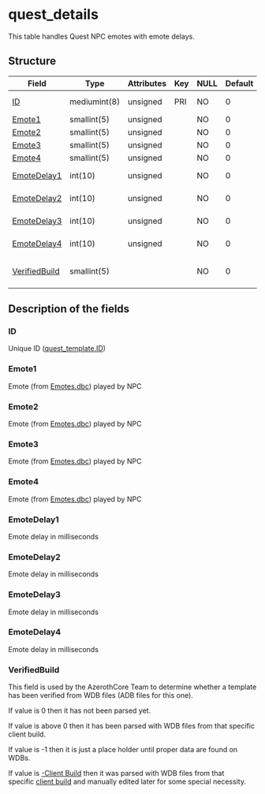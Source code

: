 # quest\_details

This table handles Quest NPC emotes with emote delays.

## Structure 

| Field                           | Type         | Attributes | Key | NULL | Default | Comment                                                |
|---------------------------------|--------------|------------|-----|------|---------|--------------------------------------------------------|
| [ID](#id)                       | mediumint(8) | unsigned   | PRI | NO   | 0       | Unique ID ([quest\_template.ID](quest_template.md#id)) |
| [Emote1](#emote1)               | smallint(5)  | unsigned   |     | NO   | 0       | Quest NPC [Emote](../../dbc/Emotes.md)                 |
| [Emote2](#emote2)               | smallint(5)  | unsigned   |     | NO   | 0       | Quest NPC [Emote](../../dbc/Emotes.md)                 |
| [Emote3](#emote3)               | smallint(5)  | unsigned   |     | NO   | 0       | Quest NPC [Emote](../../dbc/Emotes.md)                 |
| [Emote4](#emote4)               | smallint(5)  | unsigned   |     | NO   | 0       | Quest NPC [Emote](../../dbc/Emotes.md)                 |
| [EmoteDelay1](#emotedelay1)     | int(10)      | unsigned   |     | NO   | 0       | Emote delay in milliseconds                            |
| [EmoteDelay2](#emotedelay2)     | int(10)      | unsigned   |     | NO   | 0       | Emote delay in milliseconds                            |
| [EmoteDelay3](#emotedelay3)     | int(10)      | unsigned   |     | NO   | 0       | Emote delay in milliseconds                            |
| [EmoteDelay4](#emotedelay4)     | int(10)      | unsigned   |     | NO   | 0       | Emote delay in milliseconds                            |
| [VerifiedBuild](#verifiedbuild) | smallint(5)  |            |     | NO   | 0       | Game client Build number or manually set value         |

## Description of the fields

### ID

Unique ID ([quest\_template.ID](quest_template.md#id))

### Emote1

Emote (from [Emotes.dbc](../../dbc/Emotes.md)) played by NPC

### Emote2

Emote (from [Emotes.dbc](../../dbc/Emotes.md)) played by NPC

### Emote3

Emote (from [Emotes.dbc](../../dbc/Emotes.md)) played by NPC

### Emote4

Emote (from [Emotes.dbc](../../dbc/Emotes.md)) played by NPC

### EmoteDelay1

Emote delay in milliseconds

### EmoteDelay2

Emote delay in milliseconds

### EmoteDelay3

Emote delay in milliseconds

### EmoteDelay4

Emote delay in milliseconds

### VerifiedBuild

This field is used by the AzerothCore Team to determine whether a template has been verified from WDB files (ADB files for this one).

If value is 0 then it has not been parsed yet.

If value is above 0 then it has been parsed with WDB files from that specific client build.

If value is -1 then it is just a place holder until proper data are found on WDBs.

If value is [-Client Build](../auth/realmlist.md "DB:Auth:realmlist") then it was parsed with WDB files from that specific [client build](../auth/realmlist.md#gamebuild "DB:Auth:realmlist") and manually edited later for some special necessity.
